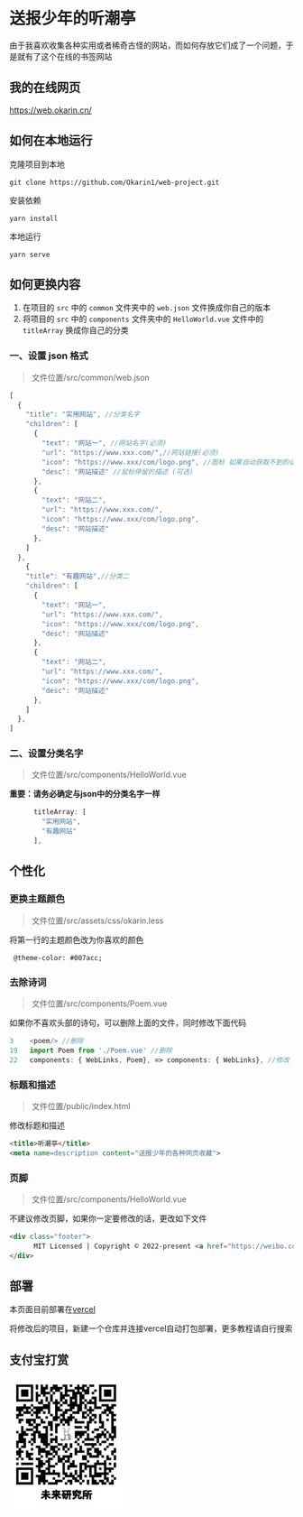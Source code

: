 # 送报少年的听潮亭

由于我喜欢收集各种实用或者稀奇古怪的网站，而如何存放它们成了一个问题，于是就有了这个在线的书签网站

## 我的在线网页
https://web.okarin.cn/

## 如何在本地运行

克隆项目到本地
```
git clone https://github.com/Okarin1/web-project.git
```
安装依赖
```
yarn install
```
本地运行
```
yarn serve
```

## 如何更换内容

1. 在项目的 `src` 中的 `common` 文件夹中的 `web.json` 文件换成你自己的版本
2. 将项目的 `src` 中的 `components` 文件夹中的 `HelloWorld.vue` 文件中的 `titleArray` 换成你自己的分类

### 一、设置 json 格式

>文件位置/src/common/web.json

```js
[
  {
    "title": "实用网站", //分类名字
    "children": [
      {
        "text": "网站一", //网站名字(必须)
        "url": "https://www.xxx.com/",//网站链接(必须)
        "icon": "https://www.xxx/com/logo.png", //图标 如果自动获取不到的话可手动填入(可选)
        "desc": "网站描述" //鼠标停留的描述 (可选)
      },
      {
        "text": "网站二", 
        "url": "https://www.xxx.com/",
        "icon": "https://www.xxx/com/logo.png", 
        "desc": "网站描述" 
      },
    ]
  },
    {
    "title": "有趣网站",//分类二
    "children": [
      {
        "text": "网站一", 
        "url": "https://www.xxx.com/",
        "icon": "https://www.xxx/com/logo.png", 
        "desc": "网站描述" 
      },
      {
        "text": "网站二", 
        "url": "https://www.xxx.com/",
        "icon": "https://www.xxx/com/logo.png", 
        "desc": "网站描述" 
      },
    ]
  },
]
```
### 二、设置分类名字

>文件位置/src/components/HelloWorld.vue

**重要：请务必确定与json中的分类名字一样**

```js
      titleArray: [
        "实用网站",
        "有趣网站"
      ],
```

## 个性化

### 更换主题颜色

>文件位置/src/assets/css/okarin.less

将第一行的主题颜色改为你喜欢的颜色

```less
 @theme-color: #007acc;
```

### 去除诗词

>文件位置/src/components/Poem.vue

如果你不喜欢头部的诗句，可以删除上面的文件，同时修改下面代码

```js
3    <poem/> //删除
19   import Poem from './Poem.vue' //删除
22   components: { WebLinks, Poem}, => components: { WebLinks}, //修改
```

### 标题和描述

>文件位置/public/index.html

修改标题和描述

```html
<title>听潮亭</title>
<meta name=description content="送报少年的各种网页收藏"> 
```
### 页脚

>文件位置/src/components/HelloWorld.vue

不建议修改页脚，如果你一定要修改的话，更改如下文件

```html
<div class="footer">
      MIT Licensed | Copyright © 2022-present <a href="https://weibo.com/u/6331216566" target="_blank">@Okarin</a>
</div>
```

## 部署

本页面目前部署在[vercel](https://vercel.com/)

将修改后的项目，新建一个仓库并连接vercel自动打包部署，更多教程请自行搜索

## 支付宝打赏

<img width="200" src="./src/assets/img/alipay.jpg" alt="支付宝打赏">
